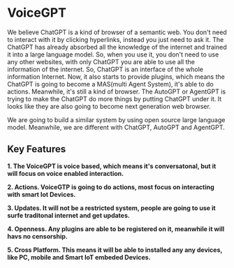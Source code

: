 # VoiceGPT
We believe ChatGPT is a kind of browser of a semantic web. You don't need to interact with it by clicking hyperlinks, instead you just need to ask it. The ChatGPT has already absorbed all the knowledge of the internet and trained it into a large language model. So, when you use it, you don't need to use any other websites, with only ChatGPT you are able to use all the information of the internet. So, ChatGPT is an interface of the whole information Internet. Now, it also starts to provide plugins, which means the ChatGPT is going to become a MAS(multi Agent System), it's able to do actions. Meanwhile, it's still a kind of browser. The AutoGPT or AgentGPT is trying to make the ChatGPT do more things by putting ChatGPT under it. It looks like they are also going to become next generation web browser.

We are going to build a similar system by using open source large language model. Meanwhile, we are different with ChatGPT, AutoGPT and AgentGPT. 

## Key Features

**1. The VoiceGPT is voice based, which means it's conversatonal, but it will focus on voice enabled interaction.**

**2. Actions. VoiceGTP is going to do actions, most focus on interacting with smart Iot Devices.**

**3. Updates. It will not be a restricted system, people are going to use it surfe traditonal internet and get updates.**

**4. Openness. Any plugins are able to be registered on it, meanwhile it will havs no censorship.**

**5. Cross Platform. This means it will be able to installed any any devices, like PC, mobile and Smart IoT embeded Devices.**

